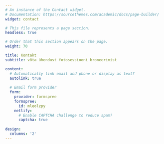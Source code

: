 ```yaml
---
# An instance of the Contact widget.
# Documentation: https://sourcethemes.com/academic/docs/page-builder/
widget: contact

# This file represents a page section.
headless: true

# Order that this section appears on the page.
weight: 70

title: Kontakt
subtitle: võta ühendust fotosessiooni broneerimist

content:
  # Automatically link email and phone or display as text?
  autolink: true
  
  # Email form provider
  form:
    provider: formspree
    formspree:
      id: mleolzpy
    netlify:
      # Enable CAPTCHA challenge to reduce spam?
      captcha: true
  
design:
  columns: '2'
---
```

